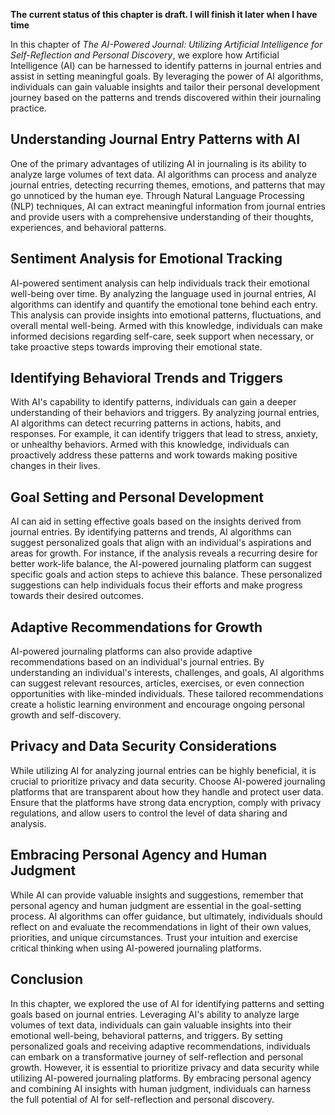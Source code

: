 **The current status of this chapter is draft. I will finish it later when I have time**

In this chapter of *The AI-Powered Journal: Utilizing Artificial Intelligence for Self-Reflection and Personal Discovery*, we explore how Artificial Intelligence (AI) can be harnessed to identify patterns in journal entries and assist in setting meaningful goals. By leveraging the power of AI algorithms, individuals can gain valuable insights and tailor their personal development journey based on the patterns and trends discovered within their journaling practice.

Understanding Journal Entry Patterns with AI
--------------------------------------------

One of the primary advantages of utilizing AI in journaling is its ability to analyze large volumes of text data. AI algorithms can process and analyze journal entries, detecting recurring themes, emotions, and patterns that may go unnoticed by the human eye. Through Natural Language Processing (NLP) techniques, AI can extract meaningful information from journal entries and provide users with a comprehensive understanding of their thoughts, experiences, and behavioral patterns.

Sentiment Analysis for Emotional Tracking
-----------------------------------------

AI-powered sentiment analysis can help individuals track their emotional well-being over time. By analyzing the language used in journal entries, AI algorithms can identify and quantify the emotional tone behind each entry. This analysis can provide insights into emotional patterns, fluctuations, and overall mental well-being. Armed with this knowledge, individuals can make informed decisions regarding self-care, seek support when necessary, or take proactive steps towards improving their emotional state.

Identifying Behavioral Trends and Triggers
------------------------------------------

With AI's capability to identify patterns, individuals can gain a deeper understanding of their behaviors and triggers. By analyzing journal entries, AI algorithms can detect recurring patterns in actions, habits, and responses. For example, it can identify triggers that lead to stress, anxiety, or unhealthy behaviors. Armed with this knowledge, individuals can proactively address these patterns and work towards making positive changes in their lives.

Goal Setting and Personal Development
-------------------------------------

AI can aid in setting effective goals based on the insights derived from journal entries. By identifying patterns and trends, AI algorithms can suggest personalized goals that align with an individual's aspirations and areas for growth. For instance, if the analysis reveals a recurring desire for better work-life balance, the AI-powered journaling platform can suggest specific goals and action steps to achieve this balance. These personalized suggestions can help individuals focus their efforts and make progress towards their desired outcomes.

Adaptive Recommendations for Growth
-----------------------------------

AI-powered journaling platforms can also provide adaptive recommendations based on an individual's journal entries. By understanding an individual's interests, challenges, and goals, AI algorithms can suggest relevant resources, articles, exercises, or even connection opportunities with like-minded individuals. These tailored recommendations create a holistic learning environment and encourage ongoing personal growth and self-discovery.

Privacy and Data Security Considerations
----------------------------------------

While utilizing AI for analyzing journal entries can be highly beneficial, it is crucial to prioritize privacy and data security. Choose AI-powered journaling platforms that are transparent about how they handle and protect user data. Ensure that the platforms have strong data encryption, comply with privacy regulations, and allow users to control the level of data sharing and analysis.

Embracing Personal Agency and Human Judgment
--------------------------------------------

While AI can provide valuable insights and suggestions, remember that personal agency and human judgment are essential in the goal-setting process. AI algorithms can offer guidance, but ultimately, individuals should reflect on and evaluate the recommendations in light of their own values, priorities, and unique circumstances. Trust your intuition and exercise critical thinking when using AI-powered journaling platforms.

Conclusion
----------

In this chapter, we explored the use of AI for identifying patterns and setting goals based on journal entries. Leveraging AI's ability to analyze large volumes of text data, individuals can gain valuable insights into their emotional well-being, behavioral patterns, and triggers. By setting personalized goals and receiving adaptive recommendations, individuals can embark on a transformative journey of self-reflection and personal growth. However, it is essential to prioritize privacy and data security while utilizing AI-powered journaling platforms. By embracing personal agency and combining AI insights with human judgment, individuals can harness the full potential of AI for self-reflection and personal discovery.
